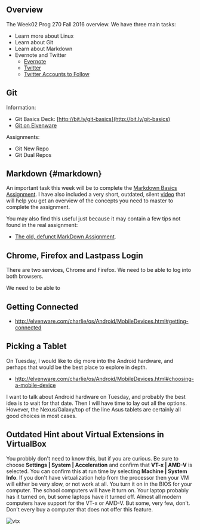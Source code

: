 ## Overview

The Week02 Prog 270 Fall 2016 overview. We have three main tasks:

* Learn more about Linux
* Learn about Git
* Learn about Markdown
* Evernote and Twitter
  * [Evernote](http://www.elvenware.com/charlie/os/Android/AndroidApplications.html#evernote)
  * [Twitter](http://www.elvenware.com/charlie/os/Android/AndroidApplications.html#twitter)
  * [Twitter Accounts to Follow](http://www.elvenware.com/charlie/development/cloud/TwitterAccountsToFollow.html)


## Git

Information:

- Git Basics Deck: [http://bit.ly/git-basics](http://bit.ly/git-basics)
- [Git on Elvenware][git-elf]

Assignments:

- Git New Repo
- Git Dual Repos

[git-elf]:http://www.elvenware.com/charlie/development/cloud/Git.html

## Markdown {#markdown}

An important task this week will be to complete the [Markdown Basics Assignment](http://www.ccalvert.net/books/CloudNotes/Assignments/MarkdownBasics.html). I have also included a very short, outdated, silent [video](http://youtu.be/YZUruYmEFG0) that will help you get an overview of the concepts you need to
master to complete the assignment.

You may also find this useful just because it may contain a few tips not found in the real assignment:

- [The old, defunct MarkDown Assignment](https://bc.instructure.com/courses/834458/assignments/2877658).

## Chrome, Firefox and Lastpass Login

There are two services, Chrome and Firefox. We need to be able to log into both browsers.

We need to be able to

## Getting Connected

- <http://elvenware.com/charlie/os/Android/MobileDevices.html#getting-connected>

## Picking a Tablet

On Tuesday, I would like to dig more into the Android hardware, and
perhaps that would be the best place to explore in depth.

- <http://elvenware.com/charlie/os/Android/MobileDevices.html#choosing-a-mobile-device>

I want to talk about Android hardware on Tuesday, and probably the
best idea is to wait for that date. Then I will have time to lay out
all the options. However, the Nexus/Galaxy/top of the line Asus
tablets are certainly all good choices in most cases.


## Outdated Hint about Virtual Extensions in VirtualBox

You probbly don't need to know this, but if you are curious. Be sure to choose **Settings | System | Acceleration** and confirm that **VT-x | AMD-V** is selected. You can confirm this at run time by selecting **Machine | System Info**. If you don't have virtualization help from the processor then your VM will either be very slow, or not work at all. You turn it on in the BIOS for your computer. The school computers will have it turn on. Your laptop probably has it turned on, but some laptops have it turned off. Almost all modern computers have support for the VT-x or AMD-V. But some, very few, don't. Don't every buy a computer that does not offer this feature.

![vtx](https://s3.amazonaws.com/bucket01.elvenware.com/images/VirtualBoxVtxInfoAndroid.png)
